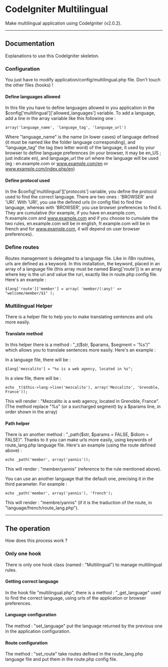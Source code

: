 # CodeIgniter Multilingual

Make multilingual application using CodeIgniter (v2.0.2).

--------------------------------------------------

## Documentation

Explanations to use this CodeIgniter skeleton.

### Configuration

You just have to modify application/config/multilingual.php file. Don't touch the other files (hooks) !

#### Define languages allowed

In this file you have to define languages allowed in you application in the $config['multilingual']['allowed_languages'] variable.
To add a language, add a line in the array variable like this following one :

	array('language_name', 'language_tag', 'language_url')
	
Where "language_name" is the name (in lower cases) of language defined (it must be named like the folder language corresponding), and "language_tag" the tag (two letter word) of the language, it used by your browser to define language preferences (in your browser, it may be en_US ; just indicate en), and language_url the url where the language will be used (eg : en.example.com or www.example.com/en or www.example.com/index.php/en)
	
#### Define protocol used

In the $config['multilingual']['protocols'] variable, you define the protocol used to find the correct language. There are two ones : 'BROWSER' and 'URI'. With 'URI', you use the defined urls (in config file) to find the language, whereas with 'BROWSER', you use browser preferences to find it. They are cumulative (for example, if you have en.example.com, fr.example.com and www.example.com and if you choose to cumulate the two rules, en.example.com will be in english, fr.example.com will be in french and for www.example.com, it will depend on user browser preferences).

### Define routes

Routes management is delegated to a language file. Like in i18n routines, urls are defined as a keyword. In this installation, the keyword, placed in an array of a language file (this array must be named $lang['route']) is an array where key is the uri and value the ruri, exactly like in route.php config file. Here's an example :

	$lang['route']['member'] = array( 'member/(:any)' => "welcome/member/$1" );

### Multilingual Helper

There is a helper file to help you to make translating sentences and urls more easily.

#### Translate method

In this helper there is a method : "_t($str, $params, $segment = '%s')" which allows you to translate sentences more easily. Here's an example :

In a language file, there will be :

	$lang['mezcalito'] = "%s is a web agency, located in %s";

In a view file, there will be :

	echo _t($this->lang->line('mezcalito'), array('Mezcalito', 'Grenoble, France'));
	
This will render : "Mezcalito is a web agency, located in Grenoble, France".
(The method replace "%s" (or a surcharged segment) by a $params line, in order shown in the array)

#### Path helper

There is an another method : "_path($str, $params = FALSE, $idiom = FALSE)". Thanks to it you can make urls more easily, using keywords of route_lang.php language file. Here's an example (using the route defined above) :

	echo _path('member', array('yannis'));

This will render : "member/yannis" (reference to the rule mentioned above).

You can use an another language that the default one, precising it in the third parameter. For example :

    echo _path('member', array('yannis'), 'french');

This will render : "membre/yannis" (if it is the traduction of the route, in "language/french/route_lang.php").

--------------------------------------------------

## The operation

How does this process work ?

### Only one hook

There is only one hook class (named : "Multilingual") to manage multilingual rules.

#### Getting correct language

In the hook file "multilingual.php", there is a method : "_get_language" used to find the correct language, using urls of the application or browser preferences.

#### Language configuration

The method : "set_language" put the language returned by the previous one in the application configuration.

#### Route configuration

The method : "set_route" take routes defined in the route_lang.php language file and put them in the route.php config file.